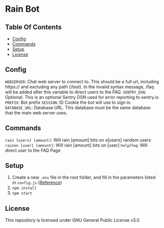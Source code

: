 # Rain Bot
## Table Of Contents
- [Config](#config)
- [Commands](#commands)
- [Setup](#setup)
- [License](#license)

## Config
`WEBSERVER`: Chat web server to connect to. This should be a full url, including https:// and excluding any path (/test). In the invalid syntax message, /faq will be added after this variable to direct users to the FAQ.
`SENTRY_DSN`: *Optional*. This is an optional Sentry DSN used for error reporting to sentry.io
`PREFIX`: Bot prefix
`SESSION`: ID Cookie the bot will use to sign in.
`DATABASE_URL`: Database URL. This database must be the same database that the main web server uses.

## Commands
`rain [users] [amount]`: Will rain [amount] bits on x[users] random users
`rainon [user] [amount]`: Will rain [amount] bits on [user]
`help`/`faq`: Will direct user to the FAQ Page

## Setup
1. Create a new `.env` file in the root folder, and fill in the parameters listed in `config.js` ([Reference](#config))
2. `npm install`
3. `npm start`

## License
This repository is licensed under GNU General Public License v3.0
